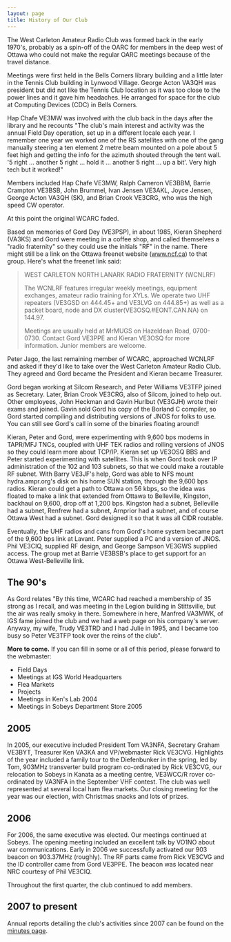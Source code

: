 ```yaml
---
layout: page
title: History of Our Club
---
```


The West Carleton Amateur Radio Club was formed back in the early 1970's, probably as a spin-off of the OARC for members in the deep west of Ottawa who could not make the regular OARC meetings because of the travel distance.

Meetings were first held in the Bells Corners library building and a little later in the Tennis Club building in Lynwood Village.  George Acton VA3QH was president but did not like the Tennis Club location as it was too close to the power lines and it gave him headaches. He arranged for space for the club at Computing Devices (CDC) in Bells Corners.

Hap Chafe VE3MW was involved with the club back in the days after the library and he recounts "The club's main interest and activity was the annual Field Day operation, set up in a different locale each year. I remember one year we worked one of the RS satellites with one of the gang manually steering a ten element 2 metre beam mounted on a pole about 5 feet high and getting the info for the azimuth shouted through the tent wall.  '5 right ... another 5 right ... hold it ... another 5 right ... up a bit'. Very high tech but it worked!"

Members included Hap Chafe VE3MW, Ralph Cameron VE3BBM, Barrie Crampton VE3BSB, John Brummel, Ivan Jensen VE3AKL, Joyce Jensen, George Acton VA3QH (SK), and Brian Crook VE3CRG, who was the high speed CW operator.

At this point the original WCARC faded.

Based on memories of Gord Dey (VE3PSP), in about 1985, Kieran Shepherd (VA3KS) and Gord were meeting in a coffee shop, and called themselves a "radio fraternity" so they could use the initials "RF" in the name. There might still be a link on the Ottawa freenet website (www.ncf.ca) to that group. Here's what the freenet link said:

> WEST CARLETON NORTH LANARK RADIO FRATERNITY (WCNLRF)
>
> The WCNLRF features irregular weekly meetings, equipment
> exchanges, amateur radio training for XYLs.  We operate two UHF
> repeaters (VE3GSD on 444.45+ and VE3LVG on 444.85+) as well as a
> packet board, node and DX cluster(VE3OSQ.#EONT.CAN.NA) on 144.97.
>
> Meetings are usually held at MrMUGS on Hazeldean Road, 0700-0730.
> Contact Gord VE3PPE and Kieran VE3OSQ for more information.
> Junior members are welcome.

Peter Jago, the last remaining member of WCARC, approached WCNLRF and asked if they'd like to take over the West Carleton Amateur Radio Club. They agreed and Gord became the President and Kieran became Treasurer.

Gord began working at Silcom Research, and Peter Williams VE3TFP joined as Secretary. Later, Brian Crook VE3CRG, also of Silcom, joined to help out. Other employees, John Heckman and Gavin Hurlbut (VE3GJH) wrote their exams and joined. Gavin sold Gord his copy of the Borland C compiler, so Gord started compiling and distributing versions of JNOS for folks to use. You can still see Gord's call in some of the binaries floating around!

Kieran, Peter and Gord, were experimenting with 9,600 bps modems in TAPR/MFJ TNCs, coupled with UHF TEK radios and rolling versions of JNOS so they could learn more about TCP/IP. Kieran set up VE3OSQ BBS and Peter started experimenting with satellites. This is when Gord took over IP administration of the 102 and 103 subnets, so that we could make a routable RF subnet. With Barry VE3JF's help, Gord was able to NFS mount hydra.ampr.org's disk on his home SUN station, through the 9,600 bps radios. Kieran could get a path to Ottawa on 56 kbps, so the idea was floated to make a link that extended from Ottawa to Belleville, Kingston, backhaul on 9,600, drop off at 1,200 bps. Kingston had a subnet, Belleville had a subnet, Renfrew had a subnet, Arnprior had a subnet, and of course Ottawa West had a subnet. Gord designed it so that it was all CIDR routable.

Eventually, the UHF radios and cans from Gord's home system became part of the 9,600 bps link at Lavant. Peter supplied a PC and a version of JNOS. Phil VE3CIQ, supplied RF design, and George Sampson VE3GWS supplied access. The group met at Barrie VE3BSB's place to get support for an Ottawa West-Belleville link.

## The 90's

As Gord relates "By this time, WCARC had reached a membership of 35 strong as I recall, and was meeting in the Legion building in Stittsville, but the air was really smoky in there. Somewhere in here, Manfred VA3MWK, of IGS fame joined the club and we had a web page on his company's server. Anyway, my wife, Trudy VE3TRD and I had Julie in 1995, and I became too busy so Peter VE3TFP took over the reins of the club".

**More to come.** If you can fill in some or all of this period, please forward to the webmaster:
* Field Days
* Meetings at IGS World Headquarters
* Flea Markets
* Projects
* Meetings in Ken's Lab 2004
* Meetings in Sobeys Department Store 2005

## 2005

In 2005, our executive included President Tom VA3NFA, Secretary Graham VE3BYT, Treasurer Ken VA3KA and VP/webmaster Rick VE3CVG. Highlights of the year included a family tour to the Diefenbunker in the spring, led by Tom, 903MHz transverter build program co-ordinated by Rick VE3CVG, our relocation to Sobeys in Kanata as a meeting centre, VE3WCC/R rover co-ordinated by VA3NFA in the September VHF contest. The club was well represented at several local ham flea markets. Our closing meeting for the year was our election, with Christmas snacks and lots of prizes.

## 2006

For 2006, the same executive was elected. Our meetings continued at Sobeys. The opening meeting included an excellent talk by VO1NO about war communications. Early in 2006 we successfully activated our 903 beacon on 903.37MHz (roughly). The RF parts came from Rick VE3CVG and the ID controller came from Gord VE3PPE. The beacon was located near NRC courtesy of Phil VE3CIQ.

Throughout the first quarter, the club continued to add members.

## 2007 to present

Annual reports detailing the club's activities since 2007 can be found on the [minutes page](minutes/).
